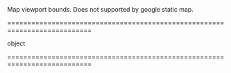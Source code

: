 <!--**
/*-------------------------------------------
    Auto-generated file. Do not modify.
-------------------------------------------

**-->
<!--d-->Map viewport bounds. Does not supported by google static map.<!--/d-->
===========================================================================
<!--hidden--><!--/hidden-->
<!--type-->object<!--/type-->
===========================================================================

<!--shortDescription-->

<!--/shortDescription-->

<!--fullDescription-->

<!--/fullDescription-->